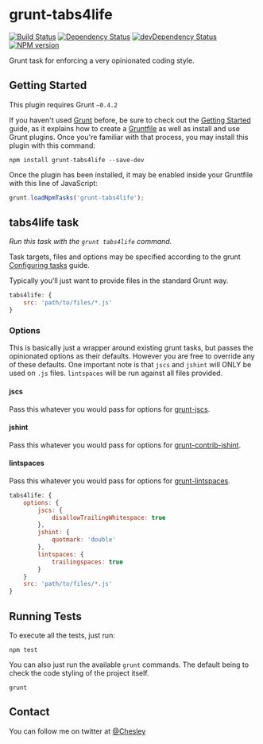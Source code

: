 # grunt-tabs4life

[![Build Status](https://travis-ci.org/chesleybrown/grunt-tabs4life.svg?branch=master)](https://travis-ci.org/chesleybrown/grunt-tabs4life)
[![Dependency Status](https://david-dm.org/chesleybrown/grunt-tabs4life.svg)](https://david-dm.org/chesleybrown/grunt-tabs4life)
[![devDependency Status](https://david-dm.org/chesleybrown/grunt-tabs4life/dev-status.svg)](https://david-dm.org/chesleybrown/grunt-tabs4life#info=devDependencies)
[![NPM version](https://badge.fury.io/js/grunt-tabs4life.svg)](http://badge.fury.io/js/grunt-tabs4life)

Grunt task for enforcing a very opinionated coding style.

## Getting Started
This plugin requires Grunt `~0.4.2`

If you haven't used [Grunt](http://gruntjs.com/) before, be sure to check out the [Getting Started](http://gruntjs.com/getting-started) guide, as it explains how to create a [Gruntfile](http://gruntjs.com/sample-gruntfile) as well as install and use Grunt plugins. Once you're familiar with that process, you may install this plugin with this command:

```shell
npm install grunt-tabs4life --save-dev
```

Once the plugin has been installed, it may be enabled inside your Gruntfile with this line of JavaScript:

```js
grunt.loadNpmTasks('grunt-tabs4life');
```

## tabs4life task
_Run this task with the `grunt tabs4life` command._

Task targets, files and options may be specified according to the grunt [Configuring tasks](http://gruntjs.com/configuring-tasks) guide.

Typically you'll just want to provide files in the standard Grunt way.

```js
tabs4life: {
	src: 'path/to/files/*.js'
}
```

### Options
This is basically just a wrapper around existing grunt tasks, but passes the
opinionated options as their defaults. However you are free to override any
of these defaults. One important note is that `jscs` and `jshint` will ONLY be
used on `.js` files. `lintspaces` will be run against all files provided.

#### jscs
Pass this whatever you would pass for options for [grunt-jscs](https://github.com/jscs-dev/grunt-jscs).

#### jshint
Pass this whatever you would pass for options for [grunt-contrib-jshint](https://github.com/gruntjs/grunt-contrib-jshint).

#### lintspaces
Pass this whatever you would pass for options for [grunt-lintspaces](https://github.com/schorfES/grunt-lintspaces).

```js
tabs4life: {
	options: {
		jscs: {
			disallowTrailingWhitespace: true
		},
		jshint: {
			quotmark: 'double'
		},
		lintspaces: {
			trailingspaces: true
		}
	}
	src: 'path/to/files/*.js'
}
```

## Running Tests
To execute all the tests, just run:

```
npm test
```

You can also just run the available `grunt` commands. The default
being to check the code styling of the project itself.

```
grunt
```

## Contact
You can follow me on twitter at [@Chesley](https://twitter.com/Chesley)
